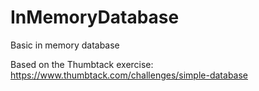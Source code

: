 # InMemoryDatabase
Basic in memory database

Based on the Thumbtack exercise:
https://www.thumbtack.com/challenges/simple-database
